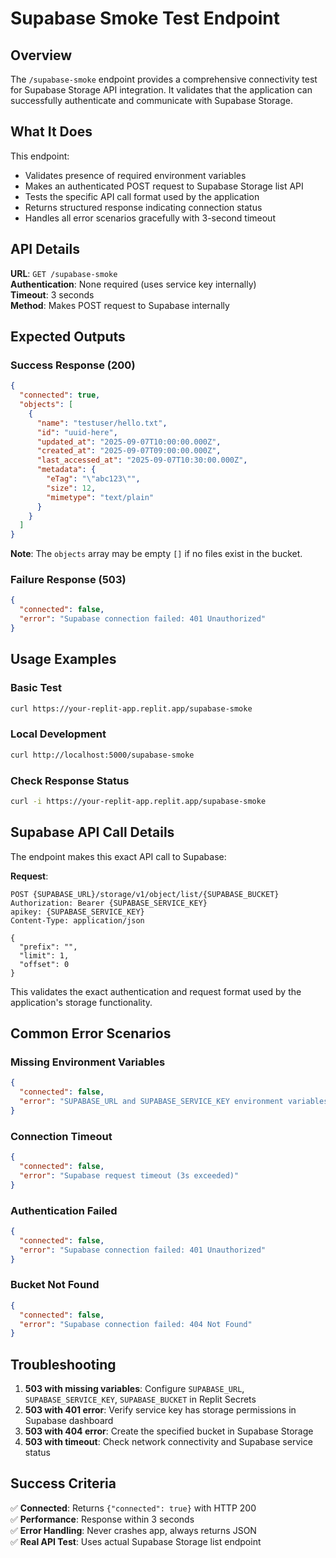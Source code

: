 # Supabase Smoke Test Endpoint

## Overview
The `/supabase-smoke` endpoint provides a comprehensive connectivity test for Supabase Storage API integration. It validates that the application can successfully authenticate and communicate with Supabase Storage.

## What It Does
This endpoint:
- Validates presence of required environment variables
- Makes an authenticated POST request to Supabase Storage list API
- Tests the specific API call format used by the application
- Returns structured response indicating connection status
- Handles all error scenarios gracefully with 3-second timeout

## API Details

**URL**: `GET /supabase-smoke`  
**Authentication**: None required (uses service key internally)  
**Timeout**: 3 seconds  
**Method**: Makes POST request to Supabase internally

## Expected Outputs

### Success Response (200)
```json
{
  "connected": true,
  "objects": [
    {
      "name": "testuser/hello.txt",
      "id": "uuid-here",
      "updated_at": "2025-09-07T10:00:00.000Z",
      "created_at": "2025-09-07T09:00:00.000Z",
      "last_accessed_at": "2025-09-07T10:30:00.000Z",
      "metadata": {
        "eTag": "\"abc123\"",
        "size": 12,
        "mimetype": "text/plain"
      }
    }
  ]
}
```

**Note**: The `objects` array may be empty `[]` if no files exist in the bucket.

### Failure Response (503)
```json
{
  "connected": false,
  "error": "Supabase connection failed: 401 Unauthorized"
}
```

## Usage Examples

### Basic Test
```bash
curl https://your-replit-app.replit.app/supabase-smoke
```

### Local Development
```bash
curl http://localhost:5000/supabase-smoke
```

### Check Response Status
```bash
curl -i https://your-replit-app.replit.app/supabase-smoke
```

## Supabase API Call Details

The endpoint makes this exact API call to Supabase:

**Request**:
```http
POST {SUPABASE_URL}/storage/v1/object/list/{SUPABASE_BUCKET}
Authorization: Bearer {SUPABASE_SERVICE_KEY}
apikey: {SUPABASE_SERVICE_KEY}  
Content-Type: application/json

{
  "prefix": "",
  "limit": 1,
  "offset": 0
}
```

This validates the exact authentication and request format used by the application's storage functionality.

## Common Error Scenarios

### Missing Environment Variables
```json
{
  "connected": false,
  "error": "SUPABASE_URL and SUPABASE_SERVICE_KEY environment variables required"
}
```

### Connection Timeout
```json
{
  "connected": false,
  "error": "Supabase request timeout (3s exceeded)"
}
```

### Authentication Failed
```json
{
  "connected": false,
  "error": "Supabase connection failed: 401 Unauthorized"
}
```

### Bucket Not Found
```json
{
  "connected": false,
  "error": "Supabase connection failed: 404 Not Found"
}
```

## Troubleshooting

1. **503 with missing variables**: Configure `SUPABASE_URL`, `SUPABASE_SERVICE_KEY`, `SUPABASE_BUCKET` in Replit Secrets
2. **503 with 401 error**: Verify service key has storage permissions in Supabase dashboard
3. **503 with 404 error**: Create the specified bucket in Supabase Storage
4. **503 with timeout**: Check network connectivity and Supabase service status

## Success Criteria

✅ **Connected**: Returns `{"connected": true}` with HTTP 200  
✅ **Performance**: Response within 3 seconds  
✅ **Error Handling**: Never crashes app, always returns JSON  
✅ **Real API Test**: Uses actual Supabase Storage list endpoint